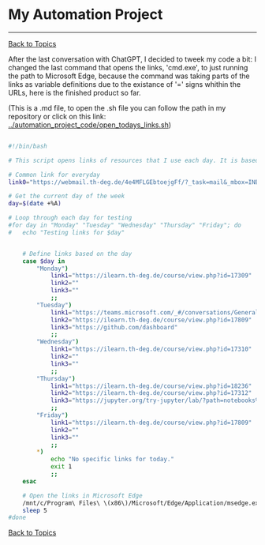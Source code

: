 # My Automation Project

---	

[Back to Topics](../README.md)

After the last conversation with ChatGPT, I decided to tweek my code a bit: I changed the last command that opens the links, 'cmd.exe', to just running the path to Microsoft Edge, because the command was taking parts of the links as variable definitions due to the existance of '=' signs whithin the URLs, here is the finished product so far.

(This is a .md file, to open the .sh file you can follow the path in my repository or click on this link: [../automation_project_code/open_todays_links.sh](open_todays_links.sh))

```bash

#!/bin/bash

# This script opens links of resources that I use each day. It is based on ECRI Schedule (HI-1), but manually made. Run 'chmod +x open_todays_links.sh' to make this file executable.

# Common link for everyday
link0="https://webmail.th-deg.de/4e4MFLGEbtoejgFf/?_task=mail&_mbox=INBOX"

# Get the current day of the week
day=$(date +%A)

# Loop through each day for testing
#for day in "Monday" "Tuesday" "Wednesday" "Thursday" "Friday"; do
#	echo "Testing links for $day"


	# Define links based on the day
	case $day in
		"Monday")
			link1="https://ilearn.th-deg.de/course/view.php?id=17309"
			link2=""
			link3=""
			;;
		"Tuesday")
			link1="https://teams.microsoft.com/_#/conversations/General%20Business%20Administration%20and%20Accounting?threadId=19:4385ddd1b9b840e0a959c2e113026483@thread.tacv2&ctx=channel"
			link2="https://ilearn.th-deg.de/course/view.php?id=17809"
			link3="https://github.com/dashboard"
			;;
		"Wednesday")
			link1="https://ilearn.th-deg.de/course/view.php?id=17310"
			link2=""
			link3=""
			;;
		"Thursday")
			link1="https://ilearn.th-deg.de/course/view.php?id=18236"
			link2="https://ilearn.th-deg.de/course/view.php?id=17312"
			link3="https://jupyter.org/try-jupyter/lab/?path=notebooks%2FIntro.ipynb"
			;;
		"Friday")
			link1="https://ilearn.th-deg.de/course/view.php?id=17809"
			link2=""
			link3=""
			;;
		*)
			echo "No specific links for today."
			exit 1
			;;
	esac

	# Open the links in Microsoft Edge
	/mnt/c/Program\ Files\ \(x86\)/Microsoft/Edge/Application/msedge.exe "$link0" "$link1" "$link2" "$link3"
	sleep 5
#done
```

[Back to Topics](../README.md)	

